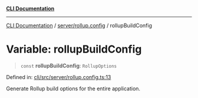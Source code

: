 [**CLI Documentation**](../../../README.md)

***

[CLI Documentation](../../../README.md) / [server/rollup.config](../README.md) / rollupBuildConfig

# Variable: rollupBuildConfig

> `const` **rollupBuildConfig**: `RollupOptions`

Defined in: [cli/src/server/rollup.config.ts:13](https://github.com/stonemjs/cli/blob/c980e34c3e365606f5472998f0ccb119c79896c3/src/server/rollup.config.ts#L13)

Generate Rollup build options for the entire application.
